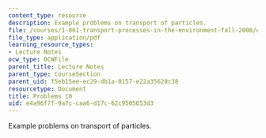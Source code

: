 ```yaml
---
content_type: resource
description: Example problems on transport of particles.
file: /courses/1-061-transport-processes-in-the-environment-fall-2008/e4a96f7f9a7ccaa6d17c62c9505653d3_problems10.pdf
file_type: application/pdf
learning_resource_types:
- Lecture Notes
ocw_type: OCWFile
parent_title: Lecture Notes
parent_type: CourseSection
parent_uid: f5eb15ee-ec29-db1a-0157-e22a35620c38
resourcetype: Document
title: Problems 10
uid: e4a96f7f-9a7c-caa6-d17c-62c9505653d3
---
```

Example problems on transport of particles.

